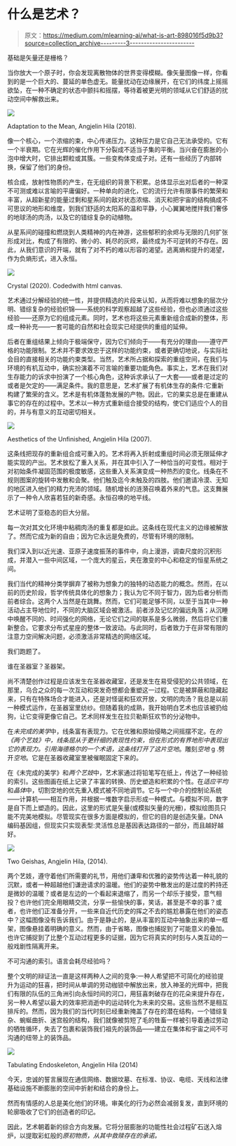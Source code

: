 # 什么是艺术？

> 原文：<https://medium.com/mlearning-ai/what-is-art-898016f5d9b3?source=collection_archive---------3----------------------->

基础是矢量还是栅格？

当你放大一个原子时，你会发现离散物体的世界变得模糊。像矢量图像一样，你看到的是一个巨大的、蔓延的单色虚无。能量扰动在边缘展开，在它们的纬度上摇摇欲坠，在一种不确定的状态中颤抖和摇摆，等待着被更光明的领域从它们舒适的扰动空间中解救出来。

![](img/6d2ce1f8b5a4e6c043422cf35143a0e2.png)

Adaptation to the Mean, Angjelin Hila (2018).

像一个核心，一个浓缩的束，中心传递压力。这种压力是它自己无法承受的。它有一个半衰期。它在光辉的催化作用下分裂成不适当子集的平衡。当兴奋在膨胀的小泡中增大时，它排出颗粒或其簇。一些变构体变成子对。还有一些经历了内部转换，保留了他们的身份。

核合成，放射性物质的产生，在无组织的背景下积累。总体显示出对后者的一种深不可测或难以言喻的平庸偏好。一种单向的进化，它的流行允许有限事件的繁荣和丰富，从超新星的能量过剩和星系间的敌对状态浓缩、消灭和把宇宙的结构搞成不可思议的地形和维度，到我们舒适的太阳系的温和平静，小心翼翼地搅拌我们奢侈的地球汤的肉汤，以及它的错综复杂的动植物。

从星系间的碰撞和燃烧到人类精神的内在神游，这些郁积的余烬与无限的几何扩张形成对比，构成了有限的、微小的、耗尽的灰烬，最终成为不可逆转的不存在。因此，从我们意识的开端，就有了对不朽的难以形容的渴望。逃离熵和提升的渴望，作为负熵形式，进入永恒。

![](img/d0430fb6ee916091365a6449a2693e11.png)

Crystal (2020). Codedwith html canvas.

艺术通过分解经验的统一性，并提供精选的片段来认知，从而将难以想象的层次分明、错综复杂的经验织锦——系统的科学观察超越了这些经验，但也必须通过这些经验——还原为它的组成元素。同时，艺术也将这些元素重新组合成新的整体，形成一种补充——一套可能的自然和社会现实已经提供的重组的延伸。

后者在重组结果上倾向于极端保守，因为它们倾向于——有充分的理由——遵守严格的功能限制。艺术并不要求效忠于这样的功能约束，或者更确切地说，与实际社会目的直接相关的功能约束类型。当然，艺术所占据和探索的重组空间，在我们与环境的有机互动中，确实扮演着不可言喻的重要功能角色。事实上，艺术在我们对生存能力的诉求中扮演了一个核心角色，这种诉求承认了一大套——或者是过定的或者是欠定的——满足条件。我的意思是，艺术扩展了有机体生存的条件:它重新构建了繁荣的含义。艺术是有机体蓬勃发展的产物。因此，它的果实总是在重建从事它的存在的过程中。艺术以一种方式重新组合接受的结构，使它们适应个人的目的，并与有意义的互动密切相关。

![](img/b8aac143d337f19573ea33c2e0d3c681.png)

Aesthetics of the Unfinished, Angjelin Hila (2007).

这条线把现存的重新组合成可重入的。艺术将再入折射成重组时间必须无限延伸才能实现的产出。艺术放松了重入关系，并在其中引入了一种恰当的可变性。相对于对初始条件凝固范围的极度敏感，这些重入关系演变成一种热烈的变化。线条在不规则图案的旋转中发散和会聚。他们触及迄今未触及的四肢。他们邀请冷漠、无知的地区进入他们的精力充沛的领域。随机增长的涟漪召唤着外来的气息。这支舞展示了一种令人欣喜若狂的新奇感。永恒召唤的地平线。

艺术证明了亚稳态的巨大分层。

每一次对其文化环境中粘稠肉汤的重复都是如此。这条线在现代主义的边缘被解放了。然而它成为新的自由；因为它永远是免费的，尽管有环境的限制。

我们深入到以近光速、亚原子速度振荡的事件中，向上漫游，调查尺度的沉积形成，并潜入一些中间区域，一个庞大的星云，夹在激变的中心和稳定的恒星系统之间。

我们当代的精神分类学摒弃了被称为想象力的独特的动态能力的概念。然而，在以前的历史阶段，哲学传统具体化的想象力；我认为它不同于智力，因为后者分析而前者综合。这两个人当然是在跳舞。然而，它们可能足够不同，以至于当其中一种活动占主导地位时，不同的大脑区域会被激活。前者涉及记忆的偏远角落；从沉睡中唤醒不同的、时间强化的网络，无论它们之间的联系是多么微弱，然后将它们重新整合。它要求分布式星座的整体一致波动。与此同时，后者致力于在非常有限的注意力空间解决问题，必须激活非常精选的网络区域。

我们跑题了。

谁在圣器室？圣器架。

尚不清楚创作过程是应该发生在圣器收藏室，还是发生在易受侵犯的公共领域，在那里，乌合之众的每一次互动和突发奇想都会重塑这一过程。它是被屏蔽和隐藏起来，只有在特殊场合才能进入，还是对怪诞和狂欢开放，文明的肉汤？我总是以前一种模式运作，在圣器室里纺纱。但随着我的成熟，我开始明白艺术也应该被扔给狗，让它变得更像它自己。艺术同样发生在拉贝勒斯狂欢节的分泌物中。

在*未完成的美学*中，线条富有表现力。它在优雅和原始侵略之间摇摆不定。在*的《两个艺妓》*中，线条屈从于更纤细的表现性约束，但在形式的有界地形中表现出它的表现力。引用海德格尔的一个术语，这条线打开了*这片空地*。雕刻*空地* g .劈开*空地*。它是在圣器收藏室里被催眠固定下来的。

在《未完成的美学》和*两个艺妓*中，艺术家通过将铅笔写在纸上，传达了一种经验的索引。这些图画在纸上记录了丰富的转换、历史塑造和积累的个性。在*适应平均*和*晶体*中，切割空地的优先重入模式被不同地调节。它与一个中介的控制论系统——计算机——相互作用，并根据一堆数字启示形成一种模式。与模拟不同，数字是自下而上塑造的。因此，这里的形式是矢量(或模拟矢量的光栅)，模拟绘图员只能不完美地模拟。尽管现实在很多方面是模拟的，但它的目的是创造矢量。DNA 编码基因组，但现实只实现表型:灵活性总是基因表达路径的一部分，而且越好越好。

![](img/13d4285a7a4223dedad8583b27f8b985.png)

Two Geishas, Angjelin Hila, (2014).

两个艺妓，遵守着他们所需要的礼节，用他们谦卑和优雅的姿势传达着一种礼貌的沉默，或者一种超越他们谦逊请求的温暖。他们的姿势中散发出的是过度的矜持还是微妙的温暖？或者是左边的一个看起来退缩了，而另一个却乐于接受，意气相投？也许他们完全用眼睛交流，分享一些愉快的事，笑话，甚至是不幸的事？或者，也许他们正准备分开，一些来自近代历史的挥之不去的尴尬暴露在他们的姿态中？这幅图像没有告诉我们。由于是静止的，是从丰富的互动中抽象出来的单一框架，图像悬挂着明确的意义。然而，由于省略，图像也捕捉到了可能意义的叠加。也许它捕捉到了比整个互动过程更多的证据，因为它将真实的时刻与人类互动的一般戏剧性隔离开来。

不可沟通的索引。语言会耗尽经验吗？

整个文明的辩证法一直是这样两种人之间的竞争:一种人希望把不可简化的经验提升为运动的狂喜，把时间从单调的劳动枷锁中解放出来，放入神圣的光辉中，把我们有限的队伍的三角洲引向永恒时间的河口，用狂喜刺破存在的花朵来提升存在，另一种人希望以最大的效率把消逝中的运动转化为未来的交易。这些当然不是相互排斥的。然而，因为我们的当代时刻已经重新掩盖了存在的潜在结构，一个错综复杂、蜿蜒曲折、迷宫般的结构，我们就像被剪短了毛的牲畜一样被引导着通过劳动的牺牲循环，失去了包裹和装饰我们祖先的装饰品——建立在集体和宇宙之间不可沟通的纽带上的装饰品。

![](img/2667220e1fcf43772debdaa3e2a65ef4.png)

Tabulating Endoskeleton, Angjelin Hila (2014)

今天，忠诚的誓言展现在通信网络、数据坟墓、在标准、协议、电缆、天线和法律基础设施不断膨胀的空间中折射和结合的身份上。

然而有情感的人总是美化他们的环境。审美化的行为必然会减弱复发，直到环境的轮廓吸收了它们的创造者的印记。

因此，艺术朝着新的综合方向发展。它将分层膨胀的功能性社会过程矿石送入熔炉，以提取彩虹般的[](https://en.wikipedia.org/wiki/Prima_materia)*原初物质，从其中救赎存在的承诺。*